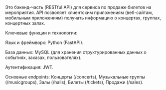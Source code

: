 Это бэкенд-часть (RESTful API) для сервиса по продаже билетов на мероприятия. API позволяет клиентским приложениям (веб-сайтам, мобильным приложениям) получать информацию о концертах, группах, концертных залах.

Ключевые функции и технологии:

Язык и фреймворк: Python (FastAPI).

База данных:  MySQL (для хранения структурированных данных о событиях, заказах, пользователях).

Аутентификация: JWT.

Основные endpoints: Концерты (/concerts), Музыкальные группы (/musicgroups), Залы (/halls), Билеты (/tickets), Продажи (/sales).

